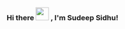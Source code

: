 ### Hi there <img src="https://raw.githubusercontent.com/MartinHeinz/MartinHeinz/master/wave.gif" width="30px"> , I'm Sudeep Sidhu!

<!--
**sidhu1012/sidhu1012** is a ✨ _special_ ✨ repository because its `README.md` (this file) appears on your GitHub profile.

-I am a Python Developer, and a Data Science ,Machine Learning and Artifical Intelligence Enthusiast from India. 🚀
- 💬 Ask me about anything you think 💡, I can help you out with 😄.
- 📫 <b>How to reach me: <a href="https://www.linkedin.com/in/sudeep-sidhu-05234118a/">
        <img src="https://img.shields.io/badge/LinkedIn--_.svg?style=social&logo=linkedin" alt="LinkedIn Sudeep Sidhu">
    </a>
    <a href="mailto:sudeepmanilsidhu@gmail.com">
        <img src="https://img.shields.io/badge/gmail--_.svg?style=social&logo=gmail" alt="Gmail Sudeep Sidhu">
    </a>
    <a href="https://github.com/sidhu1012">
        <img src="https://img.shields.io/github/followers/sidhu1012.svg?label=GitHub&style=social" alt="GitHub Sudeep Sidhu">
    </a> 



### 📌  Languages and Tools: <p align="center">

<img height="40px" width="40px" src="https://img.icons8.com/color/100/000000/python.png"/>

<img height="40px" width="40px" src="https://img.icons8.com/color/100/000000/c-plus-plus-logo.png"/>

<img height="33px" width="33px" src="https://upload.wikimedia.org/wikipedia/commons/thumb/2/2d/Tensorflow_logo.svg/957px-Tensorflow_logo.svg.png"/>

<img height="40px" width="40px" src="https://img.icons8.com/color/100/000000/git.png"/>

<img height="45px" width="45px" src="https://img.icons8.com/ios/100/000000/mysql-logo.png"/>

<img height="37px" width="37px" src="https://upload.wikimedia.org/wikipedia/commons/thumb/3/38/Jupyter_logo.svg/1200px-Jupyter_logo.svg.png">

<img height="36px" width="36px" src="https://colab.research.google.com/img/colab_favicon_256px.png">

<img height="38px" width="38px" src="https://img.icons8.com/nolan/100/visual-studio-code-2019.png"/>


</p>

</b>


<br />  

![Sudeep's github stats](https://github-readme-stats.vercel.app/api?username=sidhu1012&hide=stars&theme=tokyonight&show_icons=true&count_private=true&include_all_commits=true)
![Sudeep's github stats](https://github-readme-stats.vercel.app/api/top-langs/?username=sidhu1012&layout=compact&card_width=300&card_height=150&theme=tokyonight)

<br />